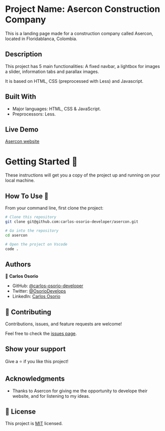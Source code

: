 # Project Name: Asercon Construction Company

This is a landing page made for a construction company called Asercon, located in Floridablanca, Colombia.

## Description

This project has 5 main functionalities: A fixed navbar, a lightbox for images a slider, information tabs and parallax images.

It is based on HTML, CSS (preprocessed with Less) and Javascript.

## Built With

- Major languages: HTML, CSS & JavaScript.
- Preprocessors: Less.

## Live Demo

[Asercon website](https://asercon.surge.sh/)

# Getting Started 🚀

These instructions will get you a copy of the project up and running on your local machine.

## How To Use 🔧

From your command line, first clone the project:

```bash
# Clone this repository
git clone git@github.com:carlos-osorio-developer/asercon.git

# Go into the repository
cd asercon

# Open the project on Vscode
code .

```

## Authors

👤 **Carlos Osorio**

- GitHub: [@carlos-osorio-developer](https://github.com/carlos-osorio-developer)
- Twitter: [@OsorioDevelops](hhttps://twitter.com/@OsorioDevelops)
- LinkedIn: [Carlos Osorio](https://www.linkedin.com/in/carlos-osorio-developer/)

## 🤝 Contributing

Contributions, issues, and feature requests are welcome!

Feel free to check the [issues page](./issues/).

## Show your support

Give a ⭐️ if you like this project!

## Acknowledgments

- Thanks to Asercon for giving me the opportunity to develope their website, and for listening to my ideas.

## 📝 License

This project is [MIT](lic.url) licensed.
